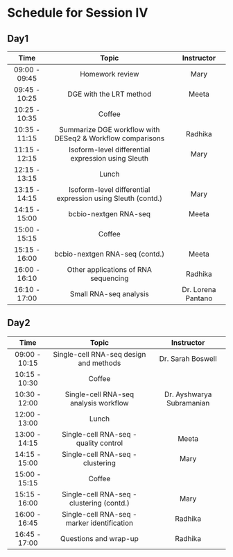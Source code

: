 # Schedule for Session IV

## Day1

| Time |  Topic  | Instructor |
|:-----------:|:----------:|:--------:|
| 09:00 - 09:45 | Homework review | Mary |
| 09:45 - 10:25 | DGE with the LRT method | Meeta |
| 10:25 - 10:35 | Coffee | |
| 10:35 - 11:15 | Summarize DGE workflow with DESeq2 & Workflow comparisons | Radhika |
| 11:15 - 12:15 | Isoform-level differential expression using Sleuth | Mary |
| 12:15 - 13:15 | Lunch | |
| 13:15 - 14:15 | Isoform-level differential expression using Sleuth (contd.) | Mary |
| 14:15 - 15:00 | bcbio-nextgen RNA-seq | Meeta |
| 15:00 - 15:15 | Coffee |  |
| 15:15 - 16:00 | bcbio-nextgen RNA-seq (contd.) | Meeta |
| 16:00 - 16:10 | Other applications of RNA sequencing  | Radhika |
| 16:10 - 17:00 | Small RNA-seq analysis | Dr. Lorena Pantano |

## Day2

| Time |  Topic  | Instructor |
|:-----------:|:----------:|:--------:|
| 09:00 - 10:15 | Single-cell RNA-seq design and methods | Dr. Sarah Boswell |
| 10:15 - 10:30 | Coffee | |
| 10:30 - 12:00 | Single-cell RNA-seq analysis workflow | Dr. Ayshwarya Subramanian |
| 12:00 - 13:00 | Lunch | |
| 13:00 - 14:15 | Single-cell RNA-seq - quality control  | Meeta |
| 14:15 - 15:00 | Single-cell RNA-seq - clustering  | Mary |
| 15:00 - 15:15 | Coffee | |
| 15:15 - 16:00 | Single-cell RNA-seq - clustering (contd.)  | Mary |
| 16:00 - 16:45 | Single-cell RNA-seq - marker identification | Radhika |
| 16:45 - 17:00 | Questions and wrap-up | Radhika |
